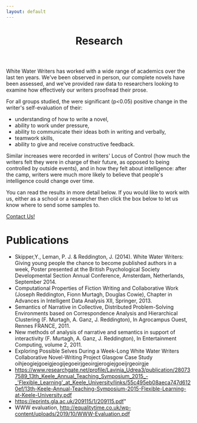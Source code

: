 ```yaml
---
layout: default
---
```

<header class="portfolio-header">
  <h1>Research</h1>
</header>

White Water Writers has worked with a wide range of academics over the last ten years. We've been observed in person, our complete novels have been assessed, and we've provided raw data to researchers looking to examine how effectively our writers proofread their prose. 

For all groups studied, the were significant (p<0.05) positive change in the writer's self-evaluation of their:

* understanding of how to write a novel, 
* ability to work under pressure, 
* ability to communicate their ideas both in writing and verbally, 
* teamwork skills, 
* ability to give and receive constructive feedback. 

Similar increases were recorded in writers' Locus of Control (how much the writers felt they were in charge of their future, as opposed to being controlled by outside events), and in how they felt about intelligence: after the camp, writers were much more likely to believe that people's intelligence could change over time. 


You can read the results in more detail below. If you would like to work with us, either as a school or a researcher then click the box below to let us know where to send some samples to. 

<div class="link-container">
<a class="box" href="{{site.baseurl}}/contact.html">Contact Us!</a>  
</div>


# Publications 

* Skipper,Y., Leman, P. J. & Reddington, J. (2014). White Water Writers: Giving young people the chance to become published authors in a week, Poster presented at the British Psychological Society Developmental Section Annual Conference, Amsterdam, Netherlands, September 2014.
* Computational Properties of Fiction Writing and Collaborative Work (Joseph Reddington, Fionn Murtagh, Douglas Cowie), Chapter in Advances in Intelligent Data Analysis XII, Springer, 2013.
* Semantics of Narrative in Collective, Distributed Problem-Solving Environments based on Correspondence Analysis and Hierarchical Clustering (F. Murtagh, A. Ganz, J. Reddington), In Agrocampus Ouest, Rennes FRANCE, 2011.
* New methods of analysis of narrative and semantics in support of interactivity (F. Murtagh, A. Ganz, J. Reddington), In Entertainment Computing, volume 2, 2011.
* Exploring Possible Selves During a Week-Long White Water Writers Collaborative Novel-Writing Project
Glasgow Case Study oihjeogiejgoeigjeogijegoeirjgeoirgjerogiejgoeijrgeoirgje  
* https://www.researchgate.net/profile/Lavinia_Udrea3/publication/280737589_13th_Keele_Annual_Teaching_Symposium_2015_-_'Flexible_Learning'_at_Keele_University/links/55c495eb08aeca747d6120ef/13th-Keele-Annual-Teaching-Symposium-2015-Flexible-Learning-at-Keele-University.pdf
* https://eprints.gla.ac.uk/209115/1/209115.pdf"
* WWW evaluation, http://equalitytime.co.uk/wp-content/uploads/2019/10/WWW-Evaluation.pdf
